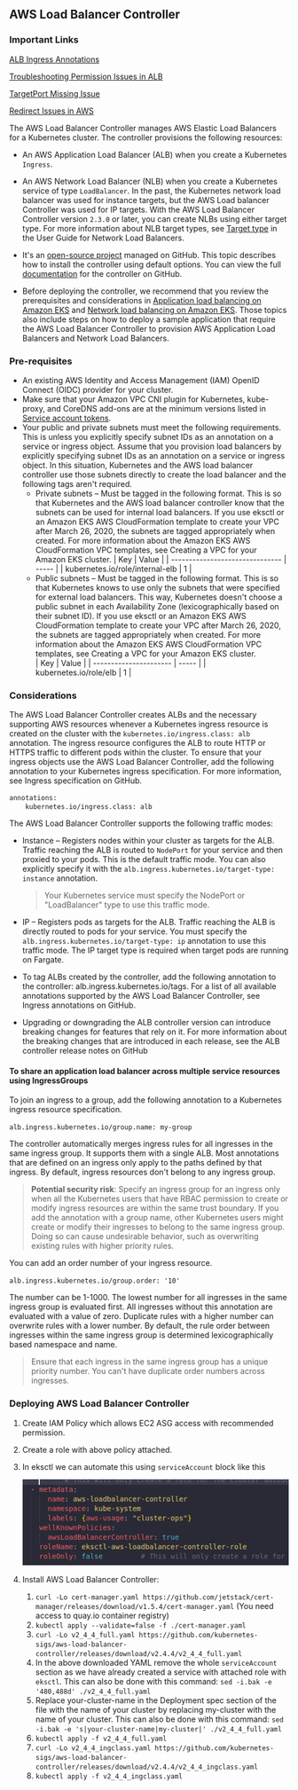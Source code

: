 ## AWS Load Balancer Controller

### Important Links

[ALB Ingress Annotations](https://kubernetes-sigs.github.io/aws-load-balancer-controller/v2.4/guide/ingress/annotations/)

[Troubleshooting Permission Issues in ALB]([https://](https://aws.amazon.com/premiumsupport/knowledge-center/eks-load-balancer-webidentityerr/))

[TargetPort Missing Issue](https://github.com/kubernetes-sigs/aws-load-balancer-controller/issues/1695)

[Redirect Issues in AWS](https://github.com/kubernetes-sigs/aws-load-balancer-controller/issues/835)

The AWS Load Balancer Controller manages AWS Elastic Load Balancers for a Kubernetes cluster. The controller provisions the following resources:

- An AWS Application Load Balancer (ALB) when you create a Kubernetes `Ingress`.

- An AWS Network Load Balancer (NLB) when you create a Kubernetes service of type `LoadBalancer`. In the past, the Kubernetes network load balancer was used for instance targets, but the AWS Load balancer Controller was used for IP targets. With the AWS Load Balancer Controller version `2.3.0` or later, you can create NLBs using either target type. For more information about NLB target types, see [Target type](https://docs.aws.amazon.com/elasticloadbalancing/latest/network/load-balancer-target-groups.html#target-type) in the User Guide for Network Load Balancers.

- It's an [open-source project](https://github.com/kubernetes-sigs/aws-load-balancer-controller) managed on GitHub. This topic describes how to install the controller using default options. You can view the full [documentation](https://kubernetes-sigs.github.io/aws-load-balancer-controller/latest/) for the controller on GitHub.

- Before deploying the controller, we recommend that you review the prerequisites and considerations in [Application load balancing on Amazon EKS](https://docs.aws.amazon.com/eks/latest/userguide/alb-ingress.html) and [Network load balancing on Amazon EKS](https://docs.aws.amazon.com/eks/latest/userguide/network-load-balancing.html). Those topics also include steps on how to deploy a sample application that require the AWS Load Balancer Controller to provision AWS Application Load Balancers and Network Load Balancers.

### Pre-requisites

- An existing AWS Identity and Access Management (IAM) OpenID Connect (OIDC) provider for your cluster. 
- Make sure that your Amazon VPC CNI plugin for Kubernetes, kube-proxy, and CoreDNS add-ons are at the minimum versions listed in [Service account tokens](https://docs.aws.amazon.com/eks/latest/userguide/service-accounts.html#boundserviceaccounttoken-validated-add-on-versions).
- Your public and private subnets must meet the following requirements. This is unless you explicitly specify subnet IDs as an annotation on a service or ingress object. Assume that you provision load balancers by explicitly specifying subnet IDs as an annotation on a service or ingress object. In this situation, Kubernetes and the AWS load balancer controller use those subnets directly to create the load balancer and the following tags aren't required.
  - Private subnets – Must be tagged in the following format. This is so that Kubernetes and the AWS load balancer controller know that the subnets can be used for internal load balancers. If you use eksctl or an Amazon EKS AWS CloudFormation template to create your VPC after March 26, 2020, the subnets are tagged appropriately when created. For more information about the Amazon EKS AWS CloudFormation VPC templates, see Creating a VPC for your Amazon EKS cluster.
     | Key                             | Value |
     | ------------------------------- | ----- |
     | kubernetes.io/role/internal-elb | 1     |
  - Public subnets – Must be tagged in the following format. This is so that Kubernetes knows to use only the subnets that were specified for external load balancers. This way, Kubernetes doesn't choose a public subnet in each Availability Zone (lexicographically based on their subnet ID). If you use eksctl or an Amazon EKS AWS CloudFormation template to create your VPC after March 26, 2020, the subnets are tagged appropriately when created. For more information about the Amazon EKS AWS CloudFormation VPC templates, see Creating a VPC for your Amazon EKS cluster.  
     | Key                    | Value |
     | ---------------------- | ----- |
     | kubernetes.io/role/elb | 1     |

### Considerations

The AWS Load Balancer Controller creates ALBs and the necessary supporting AWS resources whenever a Kubernetes ingress resource is created on the cluster with the `kubernetes.io/ingress.class: alb` annotation. The ingress resource configures the ALB to route HTTP or HTTPS traffic to different pods within the cluster. To ensure that your ingress objects use the AWS Load Balancer Controller, add the following annotation to your Kubernetes ingress specification. For more information, see Ingress specification on GitHub.

```
annotations:
    kubernetes.io/ingress.class: alb
```

The AWS Load Balancer Controller supports the following traffic modes:
- Instance – Registers nodes within your cluster as targets for the ALB. Traffic reaching the ALB is routed to `NodePort` for your service and then proxied to your pods. This is the default traffic mode. You can also explicitly specify it with the `alb.ingress.kubernetes.io/target-type: instance` annotation.
  
  > Your Kubernetes service must specify the NodePort or "LoadBalancer" type to use this traffic mode.

- IP – Registers pods as targets for the ALB. Traffic reaching the ALB is directly routed to pods for your service. You must specify the `alb.ingress.kubernetes.io/target-type: ip` annotation to use this traffic mode. The IP target type is required when target pods are running on Fargate.   
- To tag ALBs created by the controller, add the following annotation to the controller: alb.ingress.kubernetes.io/tags. For a list of all available annotations supported by the AWS Load Balancer Controller, see Ingress annotations on GitHub.
- Upgrading or downgrading the ALB controller version can introduce breaking changes for features that rely on it. For more information about the breaking changes that are introduced in each release, see the ALB controller release notes on GitHub   

#### To share an application load balancer across multiple service resources using IngressGroups

To join an ingress to a group, add the following annotation to a Kubernetes ingress resource specification.

`alb.ingress.kubernetes.io/group.name: my-group`

The controller automatically merges ingress rules for all ingresses in the same ingress group. It supports them with a single ALB. Most annotations that are defined on an ingress only apply to the paths defined by that ingress. By default, ingress resources don't belong to any ingress group.

> **Potential security risk**: Specify an ingress group for an ingress only when all the Kubernetes users that have RBAC permission to create or modify ingress resources are within the same trust boundary. If you add the annotation with a group name, other Kubernetes users might create or modify their ingresses to belong to the same ingress group. Doing so can cause undesirable behavior, such as overwriting existing rules with higher priority rules. 

You can add an order number of your ingress resource.

`alb.ingress.kubernetes.io/group.order: '10'`

The number can be 1-1000. The lowest number for all ingresses in the same ingress group is evaluated first. All ingresses without this annotation are evaluated with a value of zero. Duplicate rules with a higher number can overwrite rules with a lower number. By default, the rule order between ingresses within the same ingress group is determined lexicographically based namespace and name.

> Ensure that each ingress in the same ingress group has a unique priority number. You can't have duplicate order numbers across ingresses.

### Deploying AWS Load Balancer Controller

1. Create IAM Policy which allows EC2 ASG access with recommended permission.
2. Create a role with above policy attached.
3. In eksctl we can automate this using `serviceAccount` block like this

    ![Eksctl Config](../extras/images/aws-lb/eksctl-role-lb.png)

4. Install AWS Load Balancer Controller: 
   1. `curl -Lo cert-manager.yaml https://github.com/jetstack/cert-manager/releases/download/v1.5.4/cert-manager.yaml`   (You need access to quay.io container registry)
   2. `kubectl apply --validate=false -f ./cert-manager.yaml`
   3. `curl -Lo v2_4_4_full.yaml https://github.com/kubernetes-sigs/aws-load-balancer-controller/releases/download/v2.4.4/v2_4_4_full.yaml`
   4. In the above downloaded YAML remove the whole `serviceAccount` section as we have already created a service with attached role with `eksctl`. This can also be done with this command: `sed -i.bak -e '480,488d' ./v2_4_4_full.yaml`
   5. Replace your-cluster-name in the Deployment spec section of the file with the name of your cluster by replacing my-cluster with the name of your cluster. This can also be done with this command: `sed -i.bak -e 's|your-cluster-name|my-cluster|' ./v2_4_4_full.yaml`
   6. `kubectl apply -f v2_4_4_full.yaml`
   7. `curl -Lo v2_4_4_ingclass.yaml https://github.com/kubernetes-sigs/aws-load-balancer-controller/releases/download/v2.4.4/v2_4_4_ingclass.yaml`
   8. `kubectl apply -f v2_4_4_ingclass.yaml`
